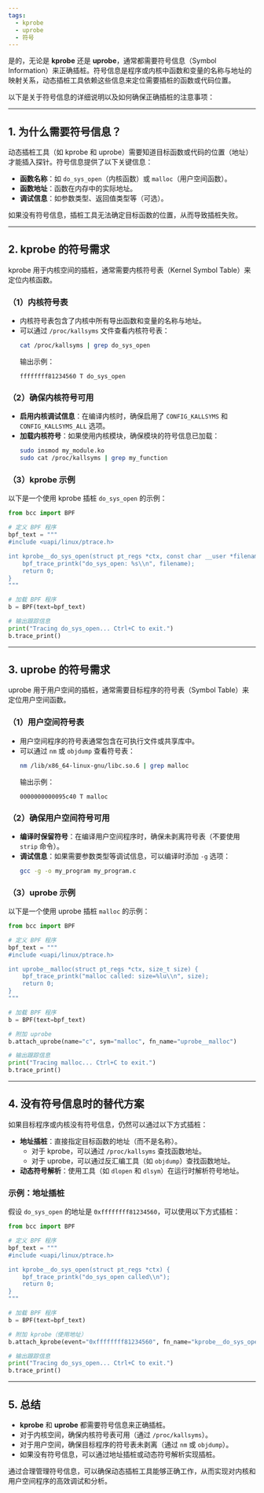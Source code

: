 ```yaml
---
tags:
  - kprobe
  - uprobe
  - 符号
---
```

是的，无论是 **kprobe** 还是 **uprobe**，通常都需要符号信息（Symbol Information）来正确插桩。符号信息是程序或内核中函数和变量的名称与地址的映射关系，动态插桩工具依赖这些信息来定位需要插桩的函数或代码位置。

以下是关于符号信息的详细说明以及如何确保正确插桩的注意事项：

---

## 1. **为什么需要符号信息？**
动态插桩工具（如 kprobe 和 uprobe）需要知道目标函数或代码的位置（地址）才能插入探针。符号信息提供了以下关键信息：
- **函数名称**：如 `do_sys_open`（内核函数）或 `malloc`（用户空间函数）。
- **函数地址**：函数在内存中的实际地址。
- **调试信息**：如参数类型、返回值类型等（可选）。

如果没有符号信息，插桩工具无法确定目标函数的位置，从而导致插桩失败。

---

## 2. **kprobe 的符号需求**
kprobe 用于内核空间的插桩，通常需要内核符号表（Kernel Symbol Table）来定位内核函数。

### （1）内核符号表
- 内核符号表包含了内核中所有导出函数和变量的名称与地址。
- 可以通过 `/proc/kallsyms` 文件查看内核符号表：
  ```bash
  cat /proc/kallsyms | grep do_sys_open
  ```
  输出示例：
  ```
  ffffffff81234560 T do_sys_open
  ```

### （2）确保内核符号可用
- **启用内核调试信息**：在编译内核时，确保启用了 `CONFIG_KALLSYMS` 和 `CONFIG_KALLSYMS_ALL` 选项。
- **加载内核符号**：如果使用内核模块，确保模块的符号信息已加载：
  ```bash
  sudo insmod my_module.ko
  sudo cat /proc/kallsyms | grep my_function
  ```

### （3）kprobe 示例
以下是一个使用 kprobe 插桩 `do_sys_open` 的示例：
```python
from bcc import BPF

# 定义 BPF 程序
bpf_text = """
#include <uapi/linux/ptrace.h>

int kprobe__do_sys_open(struct pt_regs *ctx, const char __user *filename, int flags, umode_t mode) {
    bpf_trace_printk("do_sys_open: %s\\n", filename);
    return 0;
}
"""

# 加载 BPF 程序
b = BPF(text=bpf_text)

# 输出跟踪信息
print("Tracing do_sys_open... Ctrl+C to exit.")
b.trace_print()
```

---

## 3. **uprobe 的符号需求**
uprobe 用于用户空间的插桩，通常需要目标程序的符号表（Symbol Table）来定位用户空间函数。

### （1）用户空间符号表
- 用户空间程序的符号表通常包含在可执行文件或共享库中。
- 可以通过 `nm` 或 `objdump` 查看符号表：
  ```bash
  nm /lib/x86_64-linux-gnu/libc.so.6 | grep malloc
  ```
  输出示例：
  ```
  0000000000095c40 T malloc
  ```

### （2）确保用户空间符号可用
- **编译时保留符号**：在编译用户空间程序时，确保未剥离符号表（不要使用 `strip` 命令）。
- **调试信息**：如果需要参数类型等调试信息，可以编译时添加 `-g` 选项：
  ```bash
  gcc -g -o my_program my_program.c
  ```

### （3）uprobe 示例
以下是一个使用 uprobe 插桩 `malloc` 的示例：
```python
from bcc import BPF

# 定义 BPF 程序
bpf_text = """
#include <uapi/linux/ptrace.h>

int uprobe__malloc(struct pt_regs *ctx, size_t size) {
    bpf_trace_printk("malloc called: size=%lu\\n", size);
    return 0;
}
"""

# 加载 BPF 程序
b = BPF(text=bpf_text)

# 附加 uprobe
b.attach_uprobe(name="c", sym="malloc", fn_name="uprobe__malloc")

# 输出跟踪信息
print("Tracing malloc... Ctrl+C to exit.")
b.trace_print()
```

---

## 4. **没有符号信息时的替代方案**
如果目标程序或内核没有符号信息，仍然可以通过以下方式插桩：
- **地址插桩**：直接指定目标函数的地址（而不是名称）。
  - 对于 kprobe，可以通过 `/proc/kallsyms` 查找函数地址。
  - 对于 uprobe，可以通过反汇编工具（如 `objdump`）查找函数地址。
- **动态符号解析**：使用工具（如 `dlopen` 和 `dlsym`）在运行时解析符号地址。

### 示例：地址插桩
假设 `do_sys_open` 的地址是 `0xffffffff81234560`，可以使用以下方式插桩：
```python
from bcc import BPF

# 定义 BPF 程序
bpf_text = """
#include <uapi/linux/ptrace.h>

int kprobe__do_sys_open(struct pt_regs *ctx) {
    bpf_trace_printk("do_sys_open called\\n");
    return 0;
}
"""

# 加载 BPF 程序
b = BPF(text=bpf_text)

# 附加 kprobe（使用地址）
b.attach_kprobe(event="0xffffffff81234560", fn_name="kprobe__do_sys_open")

# 输出跟踪信息
print("Tracing do_sys_open... Ctrl+C to exit.")
b.trace_print()
```

---

## 5. **总结**
- **kprobe** 和 **uprobe** 都需要符号信息来正确插桩。
- 对于内核空间，确保内核符号表可用（通过 `/proc/kallsyms`）。
- 对于用户空间，确保目标程序的符号表未剥离（通过 `nm` 或 `objdump`）。
- 如果没有符号信息，可以通过地址插桩或动态符号解析实现插桩。

通过合理管理符号信息，可以确保动态插桩工具能够正确工作，从而实现对内核和用户空间程序的高效调试和分析。